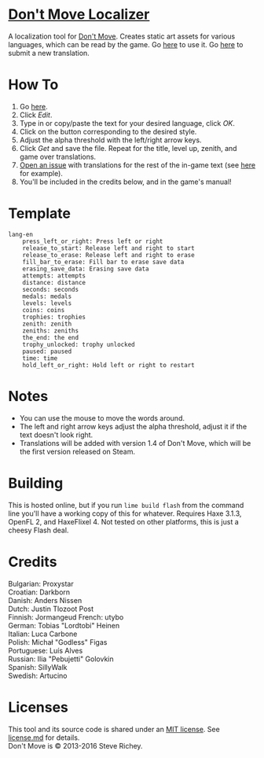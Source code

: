 # [Don't Move Localizer](http://steverichey.github.io/DMLocalizer/)

A localization tool for [Don't Move](http://dontmove.co/). Creates static art assets for various languages, which can be read by the game. Go [here](http://steverichey.github.io/DMLocalizer/) to use it. Go [here](https://github.com/steverichey/DMLocalizer/issues) to submit a new translation.

# How To

1. Go [here](http://steverichey.github.io/DMLocalizer/).
2. Click *Edit*.
3. Type in or copy/paste the text for your desired language, click *OK*.
4. Click on the button corresponding to the desired style.
5. Adjust the alpha threshold with the left/right arrow keys.
6. Click *Get* and save the file. Repeat for the title, level up, zenith, and game over translations.
7. [Open an issue](./../../issues) with translations for the rest of the in-game text (see [here](https://github.com/steverichey/DMLocalizer/issues/1) for example).
8. You'll be included in the credits below, and in the game's manual!

# Template

```
lang-en
	press_left_or_right: Press left or right
	release_to_start: Release left and right to start
	release_to_erase: Release left and right to erase
	fill_bar_to_erase: Fill bar to erase save data
	erasing_save_data: Erasing save data
	attempts: attempts
	distance: distance
	seconds: seconds
	medals: medals
	levels: levels
	coins: coins
	trophies: trophies
	zenith: zenith
	zeniths: zeniths
	the_end: the end
	trophy_unlocked: trophy unlocked
	paused: paused
	time: time
	hold_left_or_right: Hold left or right to restart
```

# Notes

* You can use the mouse to move the words around.
* The left and right arrow keys adjust the alpha threshold, adjust it if the text doesn't look right.
* Translations will be added with version 1.4 of Don't Move, which will be the first version released on Steam.

# Building

This is hosted online, but if you run `lime build flash` from the command line you'll have a working copy of this for whatever. Requires Haxe 3.1.3, OpenFL 2, and HaxeFlixel 4. Not tested on other platforms, this is just a cheesy Flash deal.

# Credits

Bulgarian: Proxystar  
Croatian: Darkborn  
Danish: Anders Nissen  
Dutch: Justin Tlozoot Post  
Finnish: Jormangeud
French: utybo  
German: Tobias "Lordtobi" Heinen  
Italian: Luca Carbone  
Polish: Michał "Godless" Figas  
Portuguese: Luís Alves  
Russian: Ilia "Pebujetti" Golovkin  
Spanish: SillyWalk  
Swedish: Artucino  

# Licenses

This tool and its source code is shared under an [MIT license](https://en.wikipedia.org/wiki/MIT_License). See [license.md](./license.md) for details.  
Don't Move is &copy; 2013-2016 Steve Richey.
